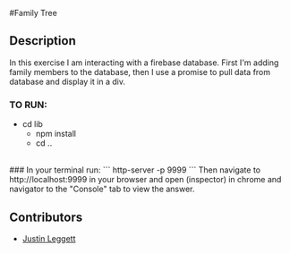 #Family Tree



## Description
In this exercise I am interacting with a firebase database. First I'm adding family members to the database, then I use a promise to pull data from database and display it in a div.


### TO RUN:
* cd lib
    - npm install
    - cd ..

<br/>
### In your terminal run:
```
http-server -p 9999
```
Then navigate to http://localhost:9999 in your browser and open (inspector) in chrome and navigator to the "Console" tab to view the answer.

## Contributors
- [Justin Leggett](https://github.com/justinal64)